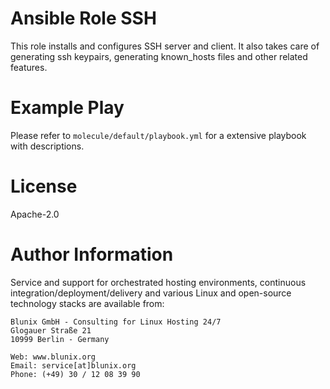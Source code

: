 # Ansible Role SSH

This role installs and configures SSH server and client. It also takes care of generating ssh keypairs, generating known_hosts files and other related features.

# Example Play

Please refer to `molecule/default/playbook.yml` for a extensive playbook with descriptions.

# License

Apache-2.0

# Author Information

Service and support for orchestrated hosting environments, continuous integration/deployment/delivery and various Linux
and open-source technology stacks are available from:

```
Blunix GmbH - Consulting for Linux Hosting 24/7
Glogauer Straße 21
10999 Berlin - Germany

Web: www.blunix.org
Email: service[at]blunix.org
Phone: (+49) 30 / 12 08 39 90
```
